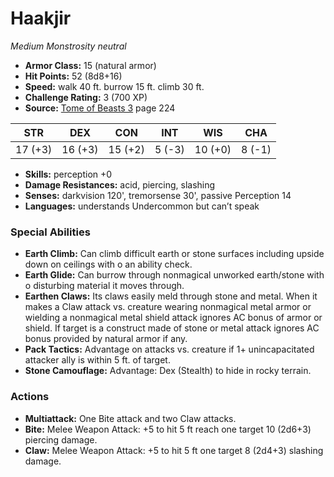 # Haakjir

*Medium* *Monstrosity* *neutral*

- **Armor Class:** 15 (natural armor)
- **Hit Points:** 52 (8d8+16)
- **Speed:** walk 40 ft. burrow 15 ft. climb 30 ft.
- **Challenge Rating:** 3 (700 XP)
- **Source:** [Tome of Beasts 3](https://koboldpress.com/kpstore/product/tome-of-beasts-3-for-5th-edition/) page 224

| STR | DEX | CON | INT | WIS | CHA |
| --- | --- | --- | --- | --- | --- |
| 17 (+3) | 16 (+3) | 15 (+2) | 5 (-3) | 10 (+0) | 8 (-1) |

- **Skills:** perception +0
- **Damage Resistances:** acid, piercing, slashing
- **Senses:** darkvision 120', tremorsense 30', passive Perception 14
- **Languages:** understands Undercommon but can’t speak
### Special Abilities
- **Earth Climb:** Can climb difficult earth or stone surfaces including upside down on ceilings with o an ability check.
- **Earth Glide:** Can burrow through nonmagical unworked earth/stone with o disturbing material it moves through.
- **Earthen Claws:** Its claws easily meld through stone and metal. When it makes a Claw attack vs. creature wearing nonmagical metal armor or wielding a nonmagical metal shield attack ignores AC bonus of armor or shield. If target is a construct made of stone or metal attack ignores AC bonus provided by natural armor if any.
- **Pack Tactics:** Advantage on attacks vs. creature if 1+ unincapacitated attacker ally is within 5 ft. of target.
- **Stone Camouflage:** Advantage: Dex (Stealth) to hide in rocky terrain.
### Actions
- **Multiattack:** One Bite attack and two Claw attacks.
- **Bite:** Melee Weapon Attack: +5 to hit 5 ft reach one target 10 (2d6+3) piercing damage.
- **Claw:** Melee Weapon Attack: +5 to hit 5 ft one target 8 (2d4+3) slashing damage.


